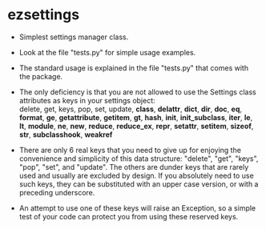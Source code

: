 # ezsettings

* Simplest settings manager class.

* Look at the file "tests.py" for simple usage examples.

* The standard usage is explained in the file "tests.py" that comes with the package.

* The only deficiency is that you are not allowed to use the Settings class attributes
  as keys in your settings object:  
      delete, get, keys, pop, set, update,
      __class__, __delattr__, __dict__, __dir__, __doc__, __eq__, __format__, __ge__,
      __getattribute__, __getitem__, __gt__, __hash__, __init__, __init_subclass__,
      __iter__, __le__, __lt__, __module__, __ne__, __new__, __reduce__, __reduce_ex__,
      __repr__, __setattr__, __setitem__, __sizeof__, __str__, __subclasshook__, __weakref__

* There are only 6 real keys that you need to give up for enjoying the convenience and
  simplicity of this data structure: "delete", "get", "keys", "pop", "set", and "update".
  The others are dunder keys that are rarely used and usually are excluded by design.
  If you absolutely need to use such keys, they can be substituted with an upper case version,
  or with a preceding underscore.

* An attempt to use one of these keys will raise an Exception,
  so a simple test of your code can protect you from using these reserved keys.
